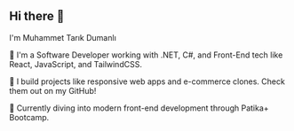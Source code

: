 ## Hi there 👋

 I'm Muhammet Tarık Dumanlı

👾 I'm a Software Developer working with .NET, C#, and Front-End tech like React, JavaScript, and TailwindCSS.

📝 I build projects like responsive web apps and e-commerce clones. Check them out on my GitHub!

🤖 Currently diving into modern front-end development through Patika+ Bootcamp.
